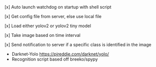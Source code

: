 [x] Auto launch watchdog on startup with shell script

[x] Get config file from server, else use local file

[x] Load either yolov2 or yolov2 tiny model

[x] Take image based on time interval

[x] Send notification to server if a specific class is identified in the image



- Darknet-Yolo https://pjreddie.com/darknet/yolo/
- Recognition script based off breeko/spypy
